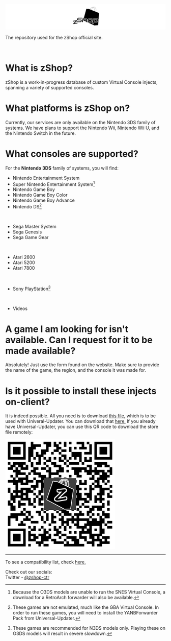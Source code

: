 ![logo](https://github.com/zshop-ctr/zshop-ctr.github.io/blob/main/img/logo-git-lowres.png?raw=true)

The repository used for the zShop official site.

</br>

# What is zShop?
zShop is a work-in-progress database of custom Virtual Console injects, spanning a variety of supported consoles.

# What platforms is zShop on?
Currently, our services are only available on the Nintendo 3DS family of systems. We have plans to support the Nintendo Wii, Nintendo Wii U, and the Nintendo Switch in the future.

# What consoles are supported?
For the **Nintendo 3DS** family of systems, you will find:
* Nintendo Entertainment System
* Super Nintendo Entertainment System[^1]
* Nintendo Game Boy
* Nintendo Game Boy Color
* Nintendo Game Boy Advance
* Nintendo DS[^2]

</br>

* Sega Master System
* Sega Genesis
* Sega Game Gear

</br>

* Atari 2600
* Atari 5200
* Atari 7800

</br>

* Sony PlayStation[^3]

</br>

* Videos


# A game I am looking for isn't available. Can I request for it to be made available?
Absolutely! Just use the form found on the website. Make sure to provide the name of the game, the region, and the console it was made for.

# Is it possible to install these injects on-client?
It is indeed possible. All you need is to download [this file,](https://drive.google.com/uc?id=1p3vrUpqWGJO47H-fFdE1fDCQIf_bmE43) which is to be used with Univeral-Updater. You can download that [here.](https://github.com/Universal-Team/Universal-Updater) If you already have Universal-Updater, you can use this QR code to download the store file remotely:

![qr](https://github.com/zShop-ctr/zShop-ctr.github.io/blob/main/img/zshop-qr.png?raw=true)

---

To see a compatibility list, check [here.](https://www.google.com/)

Check out our socials:
</br>
Twitter - [@zshop-ctr](https://www.twitter.com/)

[^1]: Because the O3DS models are unable to run the SNES Virtual Console, a download for a RetroArch forwarder will also be available.
[^2]: These games are not emulated, much like the GBA Virtual Console. In order to run these games, you will need to install the YANBForwarder Pack from Universal-Updater.
[^3]: These games are recommended for N3DS models only. Playing these on O3DS models will result in severe slowdown.
